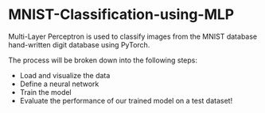 # MNIST-Classification-using-MLP
Multi-Layer Perceptron is used to classify images from the MNIST database hand-written digit database using PyTorch.

The process will be broken down into the following steps:
- Load and visualize the data
- Define a neural network
- Train the model
- Evaluate the performance of our trained model on a test dataset!
